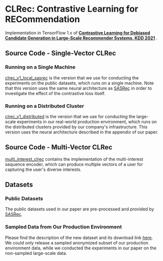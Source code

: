 # CLRec: Contrastive Learning for RECommendation

Implementation in TensorFlow 1.x
of **[Contrastive Learning for Debiased Candidate Generation in Large-Scale Recommender Systems, KDD 2021](https://arxiv.org/abs/2005.12964)**
.

## Source Code - Single-Vector CLRec

### Running on a Single Machine

[clrec_v1_local_sasrec](clrec_v1_local_sasrec) is the version that we use for conducting the experiments on the public
datasets, which runs on a single machine. Note that this version uses the same neural architecture
as [SASRec](https://github.com/kang205/SASRec) in order to investigate the effect of the contrastive loss itself.

### Running on a Distributed Cluster

[clrec_v1_distributed](clrec_v1_distributed) is the version that we use for conducting the large-scale experiments in
our real-world production environment, which runs on the distributed clusters provided by our company's infrastructure.
This version uses the neural architecture described in the appendix of our paper.

## Source Code - Multi-Vector CLRec

[multi_interest_clrec](multi_interest_clrec/multclr_v2) contains the implementation of the multi-interest sequence
encoder, which can produce multiple vectors of a user for capturing the user's diverse interests.

## Datasets

### Public Datasets

The public datasets used in our paper are pre-processed and provided by [SASRec](https://github.com/kang205/SASRec).

### Sampled Data from Our Production Environment

Please find the description of the new dataset and its download link [here](clrec_v1_distributed/data). We could only
release a sampled anonymized subset of our production environment data, while we conducted the experiments in our paper
on the non-sampled large-scale data.
